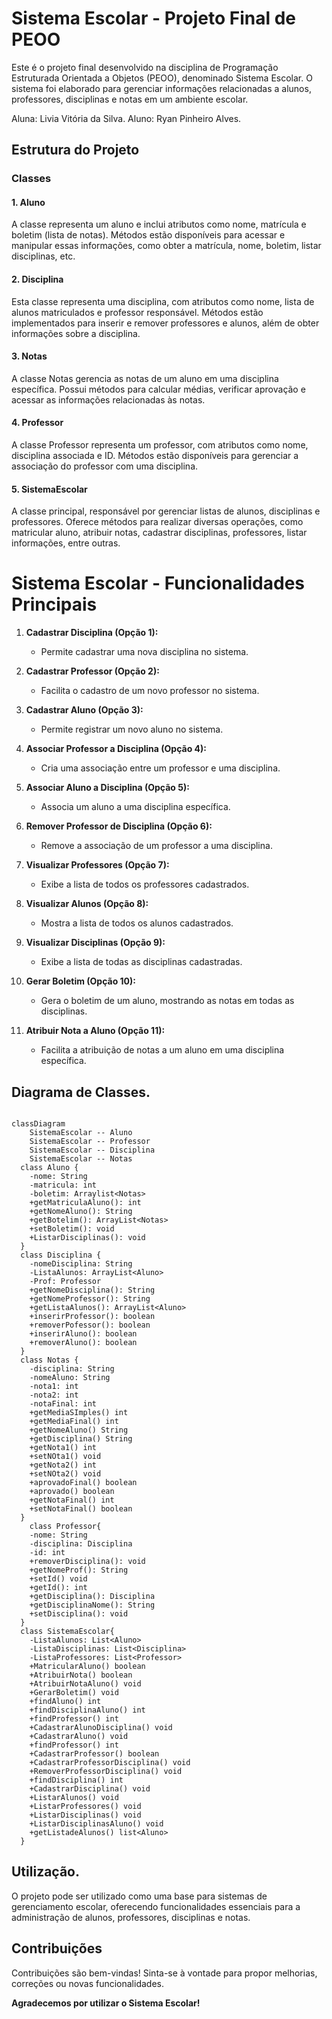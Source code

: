 # Sistema Escolar - Projeto Final de PEOO

Este é o projeto final desenvolvido na disciplina de Programação Estruturada Orientada a Objetos (PEOO), denominado Sistema Escolar. O sistema foi elaborado para gerenciar informações relacionadas a alunos, professores, disciplinas e notas em um ambiente escolar.

Aluna: Livia Vitória da Silva.
Aluno: Ryan Pinheiro Alves.

## Estrutura do Projeto

### Classes

#### 1. Aluno
A classe representa um aluno e inclui atributos como nome, matrícula e boletim (lista de notas). Métodos estão disponíveis para acessar e manipular essas informações, como obter a matrícula, nome, boletim, listar disciplinas, etc.

#### 2. Disciplina
Esta classe representa uma disciplina, com atributos como nome, lista de alunos matriculados e professor responsável. Métodos estão implementados para inserir e remover professores e alunos, além de obter informações sobre a disciplina.

#### 3. Notas
A classe Notas gerencia as notas de um aluno em uma disciplina específica. Possui métodos para calcular médias, verificar aprovação e acessar as informações relacionadas às notas.

#### 4. Professor
A classe Professor representa um professor, com atributos como nome, disciplina associada e ID. Métodos estão disponíveis para gerenciar a associação do professor com uma disciplina.

#### 5. SistemaEscolar
A classe principal, responsável por gerenciar listas de alunos, disciplinas e professores. Oferece métodos para realizar diversas operações, como matricular aluno, atribuir notas, cadastrar disciplinas, professores, listar informações, entre outras.




# Sistema Escolar - Funcionalidades Principais

1. **Cadastrar Disciplina (Opção 1):**
   - Permite cadastrar uma nova disciplina no sistema.

2. **Cadastrar Professor (Opção 2):**
   - Facilita o cadastro de um novo professor no sistema.

3. **Cadastrar Aluno (Opção 3):**
   - Permite registrar um novo aluno no sistema.

4. **Associar Professor a Disciplina (Opção 4):**
   - Cria uma associação entre um professor e uma disciplina.

5. **Associar Aluno a Disciplina (Opção 5):**
   - Associa um aluno a uma disciplina específica.

6. **Remover Professor de Disciplina (Opção 6):**
   - Remove a associação de um professor a uma disciplina.

7. **Visualizar Professores (Opção 7):**
   - Exibe a lista de todos os professores cadastrados.

8. **Visualizar Alunos (Opção 8):**
   - Mostra a lista de todos os alunos cadastrados.

9. **Visualizar Disciplinas (Opção 9):**
   - Exibe a lista de todas as disciplinas cadastradas.

10. **Gerar Boletim (Opção 10):**
    - Gera o boletim de um aluno, mostrando as notas em todas as disciplinas.

11. **Atribuir Nota a Aluno (Opção 11):**
    - Facilita a atribuição de notas a um aluno em uma disciplina específica.

## Diagrama de Classes.


```mermaid

classDiagram
    SistemaEscolar -- Aluno
    SistemaEscolar -- Professor
    SistemaEscolar -- Disciplina
    SistemaEscolar -- Notas
  class Aluno {
    -nome: String
    -matricula: int
    -boletim: Arraylist<Notas>
    +getMatriculaAluno(): int
    +getNomeAluno(): String
    +getBotelim(): ArrayList<Notas> 
    +setBoletim(): void
    +ListarDisciplinas(): void
  }
  class Disciplina {
    -nomeDisciplina: String
    -ListaAlunos: ArrayList<Aluno>
    -Prof: Professor
    +getNomeDisciplina(): String
    +getNomeProfessor(): String
    +getListaAlunos(): ArrayList<Aluno>
    +inserirProfessor(): boolean
    +removerPofessor(): boolean
    +inserirAluno(): boolean
    +removerAluno(): boolean
  }
  class Notas {
    -disciplina: String
    -nomeAluno: String
    -nota1: int
    -nota2: int
    -notaFinal: int
    +getMediaSImples() int
    +getMediaFinal() int
    +getNomeAluno() String
    +getDisciplina() String
    +getNota1() int
    +setNOta1() void
    +getNota2() int
    +setNOta2() void
    +aprovadoFinal() boolean
    +aprovado() boolean
    +getNotaFinal() int
    +setNotaFinal() boolean
  }
    class Professor{
    -nome: String
    -disciplina: Disciplina
    -id: int
    +removerDisciplina(): void
    +getNomeProf(): String
    +setId() void
    +getId(): int
    +getDisciplina(): Disciplina
    +getDisciplinaNome(): String
    +setDisciplina(): void
  }
  class SistemaEscolar{
    -ListaAlunos: List<Aluno>
    -ListaDisciplinas: List<Disciplina>
    -ListaProfessores: List<Professor>
    +MatricularAluno() boolean
    +AtribuirNota() boolean
    +AtribuirNotaAluno() void
    +GerarBoletim() void
    +findAluno() int
    +findDisciplinaAluno() int
    +findProfessor() int
    +CadastrarAlunoDisciplina() void
    +CadastrarAluno() void
    +findProfessor() int
    +CadastrarProfessor() boolean
    +CadastrarProfessorDisciplina() void
    +RemoverProfessorDisciplina() void
    +findDisciplina() int
    +CadastrarDisciplina() void
    +ListarAlunos() void
    +ListarProfessores() void
    +ListarDisciplinas() void
    +ListarDisciplinasAluno() void
    +getListadeAlunos() list<Aluno>
  }

```


## Utilização.

O projeto pode ser utilizado como uma base para sistemas de gerenciamento escolar, oferecendo funcionalidades essenciais para a administração de alunos, professores, disciplinas e notas.

## Contribuições

Contribuições são bem-vindas! Sinta-se à vontade para propor melhorias, correções ou novas funcionalidades.

**Agradecemos por utilizar o Sistema Escolar!**